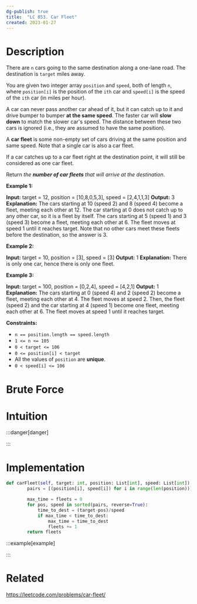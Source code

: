 ```yaml
---
dg-publish: true
title:  "LC 853. Car Fleet"
created: 2023-01-27
---
```



# Description
There are `n` cars going to the same destination along a one-lane road. The destination is `target` miles away.

You are given two integer array `position` and `speed`, both of length `n`, where `position[i]` is the position of the `ith` car and `speed[i]` is the speed of the `ith` car (in miles per hour).

A car can never pass another car ahead of it, but it can catch up to it and drive bumper to bumper **at the same speed**. The faster car will **slow down** to match the slower car's speed. The distance between these two cars is ignored (i.e., they are assumed to have the same position).

A **car fleet** is some non-empty set of cars driving at the same position and same speed. Note that a single car is also a car fleet.

If a car catches up to a car fleet right at the destination point, it will still be considered as one car fleet.

Return _the **number of car fleets** that will arrive at the destination_.

**Example 1:**

**Input:** target = 12, position = [10,8,0,5,3], speed = [2,4,1,1,3]
**Output:** 3
**Explanation:**
The cars starting at 10 (speed 2) and 8 (speed 4) become a fleet, meeting each other at 12.
The car starting at 0 does not catch up to any other car, so it is a fleet by itself.
The cars starting at 5 (speed 1) and 3 (speed 3) become a fleet, meeting each other at 6. The fleet moves at speed 1 until it reaches target.
Note that no other cars meet these fleets before the destination, so the answer is 3.

**Example 2:**

**Input:** target = 10, position = [3], speed = [3]
**Output:** 1
**Explanation:** There is only one car, hence there is only one fleet.

**Example 3:**

**Input:** target = 100, position = [0,2,4], speed = [4,2,1]
**Output:** 1
**Explanation:**
The cars starting at 0 (speed 4) and 2 (speed 2) become a fleet, meeting each other at 4. The fleet moves at speed 2.
Then, the fleet (speed 2) and the car starting at 4 (speed 1) become one fleet, meeting each other at 6. The fleet moves at speed 1 until it reaches target.

**Constraints:**

-   `n == position.length == speed.length`
-   `1 <= n <= 105`
-   `0 < target <= 106`
-   `0 <= position[i] < target`
-   All the values of `position` are **unique**.
-   `0 < speed[i] <= 106`
# Brute Force
# Intuition

:::danger[danger] 


:::

# Implementation
```python
def carFleet(self, target: int, position: List[int], speed: List[int]) -> int:
        pairs = [(position[i], speed[i]) for i in range(len(position))]

        max_time = fleets = 0
        for pos, speed in sorted(pairs, reverse=True):
            time_to_dest = (target-pos)/speed 
            if max_time < time_to_dest:
                max_time = time_to_dest
                fleets += 1
        return fleets
```

:::example[example] 


:::


# Related
https://leetcode.com/problems/car-fleet/